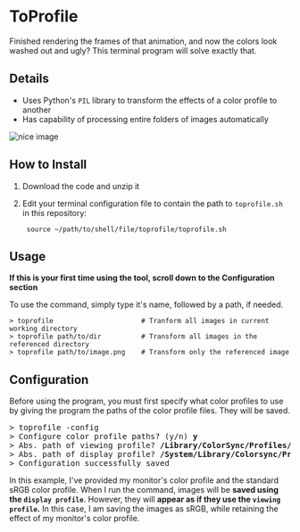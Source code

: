 # ToProfile

Finished rendering the frames of that animation, and now the colors look washed out and ugly? This terminal program will solve exactly that.

## Details
* Uses Python's `PIL` library to transform the effects of a color profile to another
* Has capability of processing entire folders of images automatically

![nice image](https://i.ibb.co/7KP1VKZ/Image-1-26-22-at-4-29-PM.jpg)

## How to Install
1. Download the code and unzip it
2. Edit your terminal configuration file to contain the path to `toprofile.sh` in this repository:

        source ~/path/to/shell/file/toprofile/toprofile.sh

## Usage
**If this is your first time using the tool, scroll down to the Configuration section**

To use the command, simply type it's name, followed by a path, if needed.

    > toprofile                      # Tranform all images in current working directory
    > toprofile path/to/dir          # Transform all images in the referenced directory
    > toprofile path/to/image.png    # Transform only the referenced image
        
## Configuration
Before using the program, you must first specify what color profiles to use by giving the program the paths of the color profile files. They will be saved.
<pre>
> toprofile -config
> Configure color profile paths? (y/n) <b>y</b>
> Abs. path of viewing profile? <b>/Library/ColorSync/Profiles/Displays/LG HDR 4K-1E6E6CBA-3BC9-4271-993A-8C19340DBF79.icc</b>
> Abs. path of display profile? <b>/System/Library/Colorsync/Profiles/sRGB Profile.icc</b>
> Configuration successfully saved
</pre>
In this example, I've provided my monitor's color profile and the standard sRGB color profile. When I run the command, images will be **saved using the `display profile`**. However, they will **appear as if they use the `viewing profile`.** In this case, I am saving the images as sRGB, while retaining the effect of my monitor's color profile.

      
